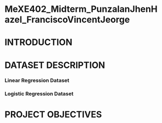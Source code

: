 # MeXE402_Midterm_PunzalanJhenHazel_FranciscoVincentJeorge

# INTRODUCTION





# DATASET DESCRIPTION
### Linear Regression Dataset


### Logistic Regression Dataset


# PROJECT OBJECTIVES
